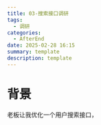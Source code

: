 ```yaml
---
title: 03-搜索接口调研
tags:
  - 调研
categories:
  - AfterEnd
date: 2025-02-28 16:15
summary: template
description: template
---
```


# 背景

老板让我优化一个用户搜索接口，